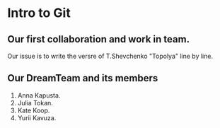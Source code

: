 # Intro to Git

## Our first collaboration and work in team.

Our issue is to write the versre of T.Shevchenko "Topolya" line by line.

## Our DreamTeam and its members
1. Anna Kapusta.
2. Julia Tokan.
3. Kate Koop.
4. Yurii Kavuza.

